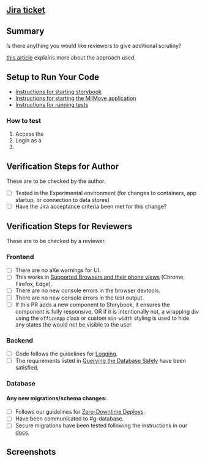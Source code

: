 ## [Jira ticket](tbd)

## Summary

Is there anything you would like reviewers to give additional scrutiny?

[this article](tbd) explains more about the approach used.

## Setup to Run Your Code

- [Instructions for starting storybook](https://transcom.github.io/mymove-docs/docs/frontend/setup/run-storybook)
- [Instructions for starting the MilMove application](https://transcom.github.io/mymove-docs/docs/about/application-setup/milmove-local-client/)
- [Instructions for running tests](https://transcom.github.io/mymove-docs/docs/about/development/testing)

### How to test

1. Access the
2. Login as a
3.

## Verification Steps for Author

These are to be checked by the author.

- [ ] Tested in the Experimental environment (for changes to containers, app startup, or connection to data stores)
- [ ] Have the Jira acceptance criteria been met for this change?

## Verification Steps for Reviewers

These are to be checked by a reviewer.

### Frontend

- [ ] There are no aXe warnings for UI.
- [ ] This works in [Supported Browsers and their phone views](https://transcom.github.io/mymove-docs/docs/about/supported-browsers) (Chrome, Firefox, Edge).
- [ ] There are no new console errors in the browser devtools.
- [ ] There are no new console errors in the test output.
- [ ] If this PR adds a new component to Storybook, it ensures the component is fully responsive, OR if it is intentionally not, a wrapping div using the `officeApp` class or custom `min-width` styling is used to hide any states the would not be visible to the user.

### Backend

- [ ] Code follows the guidelines for [Logging](https://transcom.github.io/mymove-docs/docs/about/development/logging).
- [ ] The requirements listed in [Querying the Database Safely](https://transcom.github.io/mymove-docs/docs/backend/guides/golang-guide#querying-the-database-safely) have been satisfied.

### Database

#### Any new migrations/schema changes:

- [ ] Follows our guidelines for [Zero-Downtime Deploys](https://transcom.github.io/mymove-docs/docs/backend/setup/database-migrations#zero-downtime-migrations).
- [ ] Have been communicated to #g-database.
- [ ] Secure migrations have been tested following the instructions in our [docs](https://transcom.github.io/mymove-docs/docs/backend/setup/database-migrations#secure-migrations).

## Screenshots
